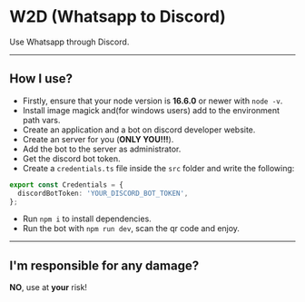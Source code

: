 # W2D (Whatsapp to Discord)

Use Whatsapp through Discord.

---

## How I use?

- Firstly, ensure that your node version is **16.6.0** or newer with `node -v`.
- Install image magick and(for windows users) add to the environment path vars.
- Create an application and a bot on discord developer website.
- Create an server for you (**ONLY YOU!!!**).
- Add the bot to the server as administrator.
- Get the discord bot token.
- Create a `credentials.ts` file inside the `src` folder and write the following:
```typescript
export const Credentials = {
  discordBotToken: 'YOUR_DISCORD_BOT_TOKEN',
};
```
- Run `npm i` to install dependencies.
- Run the bot with `npm run dev`, scan the qr code and enjoy.

---

## I'm responsible for any damage?

**NO**, use at **your** risk!
